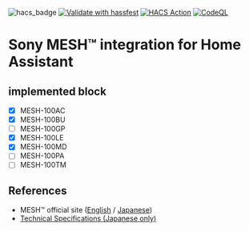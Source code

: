 ![hacs_badge](https://img.shields.io/badge/HACS-Custom-41BDF5.svg)
[![Validate with hassfest](https://github.com/vwt12eh8/hassio-sony-mesh/actions/workflows/hassfest.yml/badge.svg)](https://github.com/vwt12eh8/hassio-sony-mesh/actions/workflows/hassfest.yml)
[![HACS Action](https://github.com/vwt12eh8/hassio-sony-mesh/actions/workflows/hacs.yml/badge.svg)](https://github.com/vwt12eh8/hassio-sony-mesh/actions/workflows/hacs.yml)
[![CodeQL](https://github.com/vwt12eh8/hassio-sony-mesh/actions/workflows/codeql-analysis.yml/badge.svg)](https://github.com/vwt12eh8/hassio-sony-mesh/actions/workflows/codeql-analysis.yml)

# Sony MESH™ integration for Home Assistant

## implemented block
* [x] MESH-100AC
* [x] MESH-100BU
* [ ] MESH-100GP
* [x] MESH-100LE
* [x] MESH-100MD
* [ ] MESH-100PA
* [ ] MESH-100TM

## References
* MESH™ official site ([English](https://meshprj.com/en/) / [Japanese](https://meshprj.com/jp/))
* [Technical Specifications (Japanese only)](https://developer.meshprj.com/hc/ja)
